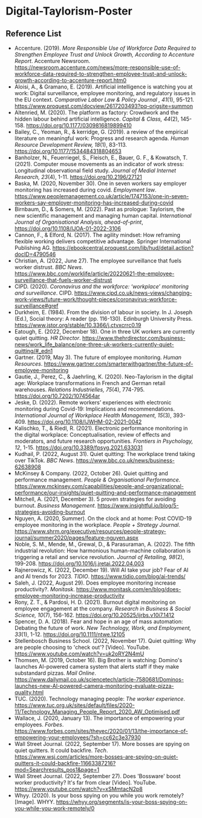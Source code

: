 # Digital-Taylorism-Poster
## Reference List
- Accenture. (2019). *More Responsible Use of Workforce Data Required to Strengthen Employee Trust and Unlock Growth, According to Accenture Report*. Accenture Newsroom. https://newsroom.accenture.com/news/more-responsible-use-of-workforce-data-required-to-strengthen-employee-trust-and-unlock-growth-according-to-accenture-report.htm0
- Aloisi, A., & Gramano, E. (2019). Artificial intelligence is watching you at work: Digital surveillance, employee monitoring, and regulatory issues in the EU context. *Comparative Labor Law & Policy Journal , 41*(1), 95-121. https://www.proquest.com/docview/2617203493?pq-origsite=summon
- Altenried, M. (2020). The platform as factory: Crowdwork and the hidden labour behind artificial intelligence. *Capital & Class, 44*(2), 145-158. https://doi.org/10.1177/0309816819899410
- Bailey, C., Yeoman, R., & kerridge, G. (2019). a review of the empirical literature on meaningful work: Progress and research agenda. *Human Resource Development Review, 18*(1), 83-113. https://doi.org/10.1177/1534484318804653
- Banholzer, N., Feuerriegel, S., Fleisch, E., Bauer, G. F., & Kowatsch, T. (2021). Computer mouse movements as an indicator of work stress: Longitudinal observational field study. *Journal of Medial Internet Research, 23*(4), 1-11. https://doi.org/10.2196/27121
- Baska, M. (2020, November 30). One in seven workers say employer monitoring has increased during covid. *Employment law*. https://www.peoplemanagement.co.uk/article/1747153/one-in-seven-workers-say-employer-monitoring-has-increased-during-covid
- Birnbaum, D., & Somers, M. (2022). Past as prologue: Taylorism, the new scientific management and managing human capital. *International Journal of Organisational Analysis, ahead-of-print*, https://doi.org/10.1108/IJOA-01-2022-3106
- Cannon, F., & Elford, N. (2017). The agility mindset: How reframing flexible working delivers competitive advantage. Springer International Publishing AG. https://ebookcentral.proquest.com/lib/hud/detail.action?docID=4790546 
- Christian, A. (2022, June 27). The employee surveillance that fuels worker distrust. *BBC News*. https://www.bbc.com/worklife/article/20220621-the-employee-surveillance-that-fuels-worker-distrust
- CIPD. (2020). *Coronavirus and the workforce: ‘workplace’ monitoring and surveillance*. CIPD. https://www.cipd.co.uk/news-views/changing-work-views/future-work/thought-pieces/coronavirus-workforce-surveillance#gref
- Durkheim, E. (1984). From the division of labour in society. In J. Joseph (Ed.), Social theory: A reader (pp. 116-130). Edinburgh University Press. https://www.jstor.org/stable/10.3366/j.ctvxcrrc0.19 
- Eatough, E. (2022, December 18). One in three UK workers are currently quiet quitting. *HR Director*. https://www.thehrdirector.com/business-news/work_life_balance/one-three-uk-workers-currently-quiet-quitting/#_edn1
- Gartner. (2019, May 3). The future of employee monitoring. *Human Resources*. https://www.gartner.com/smarterwithgartner/the-future-of-employee-monitoring 
- Gautie, J., Perez, C., & Jaehrling, K. (2020). Neo-Taylorism in the digital age: Workplace transformations in French and German retail warehouses. *Relations Industrielles, 75*(4), 774-795. https://doi.org/10.7202/1074564ar 
- Jeske, D. (2022). Remote workers’ experiences with electronic monitoring during Covid-19: Implications and recommendations. *International Journal of Workplace Health Management, 15*(3), 393-409. https://doi.org/10.1108/IJWHM-02-2021-0042 
- Kalischko, T., & Riedl, R. (2021). Electronic performance monitoring in the digital workplace: Conceptualisation, review of effects and moderators, and future research opportunities. *Frontiers in Psychology, 12*, 1-15. https://doi.org/10.3389/fpsyg.2021.633031 
- Kudhail, P. (2022, August 31). Quiet quitting: The workplace trend taking over TikTok. *BBC News*. https://www.bbc.co.uk/news/business-62638908 
- McKinsey & Company. (2022, October 26). Quiet quitting and performance management. *People & Organisational Performance*. https://www.mckinsey.com/capabilities/people-and-organizational-performance/our-insights/quiet-quitting-and-performance-management
- Mitchell, A. (2021, December 3). 5 proven strategies for avoiding burnout. *Business Management*. https://www.insightful.io/blog/5-strategies-avoiding-burnout
- Nguyen, A. (2020, Summer). On the clock and at home: Post COVID-19 employee monitoring in the workplace. *People + Strategy Journal*. https://www.shrm.org/executive/resources/people-strategy-journal/summer2020/pages/feature-nguyen.aspx
- Noble, S. M., Mende, M., Grewal, D., & Parasuraman, A. (2022). The fifth industrial revolution: How harmonious human-machine collaboration is triggering a retail and service revolution. *Journal of Retailing, 98*(2), 199-208. https://doi.org/10.1016/j.jretai.2022.04.003 
- Rajnerowicz, K. (2022, December 19). Will AI take your job? Fear of AI and AI trends for 2023. *TIDIO*. https://www.tidio.com/blog/ai-trends/
- Saleh, J. (2022, August 29). Does employee monitoring increase productivity?. *Monitask*. https://www.monitask.com/en/blog/does-employee-monitoring-increase-productivity
- Rony, Z. T., & Pardosi, H. D. (2021). Burnout digital monitoring on employee engagement at the company. *Research in Business & Social Science, 10*(7), 156-162. https://doi.org/10.20525/ijrbs.v10i7.1412
- Spencer, D. A. (2018). Fear and hope in an age of mass automation: Debating the future of work. *New Technology, Work, and Employment, 33*(1), 1-12. https://doi.org/10.1111/ntwe.12105
- Stellenbosch Business School. (2022, November 17). Quiet quitting: Why are people choosing to 'check out'? [Video]. YouTube. https://www.youtube.com/watch?v=uk2oRY2N4mU
- Thomsen, M. (2019, October 16). Big Brother is watching: Domino's launches AI-powered camera system that alerts staff if they make substandard pizzas. *Mail Online*. https://www.dailymail.co.uk/sciencetech/article-7580681/Dominos-launches-new-AI-powered-camera-monitoring-evaluate-pizza-quality.html
- TUC. (2020). Technology managing people: *The worker experience*. https://www.tuc.org.uk/sites/default/files/2020-11/Technology_Managing_People_Report_2020_AW_Optimised.pdf
- Wallace, J. (2020, January 13). The importance of empowering your employees. *Forbes*. https://www.forbes.com/sites/theyec/2020/01/13/the-importance-of-empowering-your-employees/?sh=cc62c3e37930
- Wall Street Journal. (2022, September 17). More bosses are spying on quiet quitters. It could backfire. *Tech*. https://www.wsj.com/articles/more-bosses-are-spying-on-quiet-quitters-it-could-backfire-11663387216?mod=Searchresults_pos1&page=1
- Wall Street Journal. (2022, September 27). Does 'Bossware' boost worker productivity? It's far from clear [Video]. YouTube. https://www.youtube.com/watch?v=xSMmtacN2p8 
- Whyy. (2020). Is your boss spying on you while you work remotely? [Image]. WHYY. https://whyy.org/segments/is-your-boss-spying-on-you-while-you-work-remotely/0
